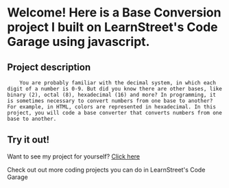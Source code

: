 
Welcome! Here is a Base Conversion project I built on LearnStreet's Code Garage using javascript.
===============================================================================================================

Project description
-------------------------

        You are probably familiar with the decimal system, in which each digit of a number is 0-9. But did you know there are other bases, like binary (2), octal (8), hexadecimal (16) and more? In programming, it is sometimes necessary to convert numbers from one base to another? For example, in HTML, colors are represented in hexadecimal. In this project, you will code a base converter that converts numbers from one base to another.

Try it out!
--------------

Want to see my project for yourself? [Click here](http://localhost:5000//view_profile/50bcd69565a90e58c2000000/project)

Check out out more coding projects you can do in LearnStreet's Code Garage
		